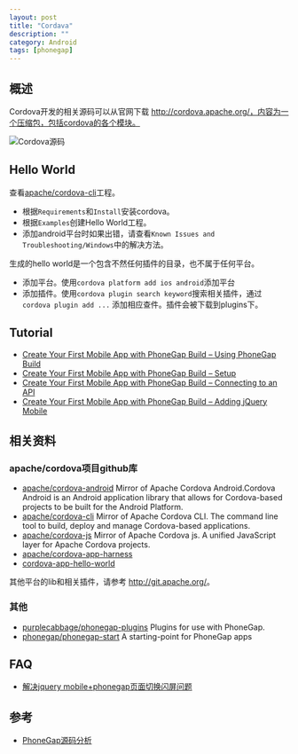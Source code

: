 ```yaml
---
layout: post
title: "Cordava"
description: ""
category: Android
tags: [phonegap]
--- 
```

## 概述

Cordova开发的相关源码可以从官网下载 http://cordova.apache.org/，内容为一个压缩包，包括cordova的各个模块。

![Cordova源码](http://johnnyimages.qiniudn.com/cordova-zip.png)

## Hello World

查看[apache/cordova-cli](https://github.com/apache/cordova-cli)工程。

- 根据`Requirements`和`Install`安装cordova。
- 根据`Examples`创建Hello World工程。
- 添加android平台时如果出错，请查看`Known Issues and Troubleshooting/Windows`中的解决方法。

生成的hello world是一个包含不然任何插件的目录，也不属于任何平台。

- 添加平台。使用`cordova platform add ios android`添加平台
- 添加插件。使用`cordova plugin search keyword`搜索相关插件，通过`cordova plugin add ...` 添加相应查件。插件会被下载到plugins下。

## Tutorial

- [Create Your First Mobile App with PhoneGap Build – Using PhoneGap Build](http://flippinawesome.org/2013/03/29/phonegap-build-part2/)
- [Create Your First Mobile App with PhoneGap Build – Setup](http://flippinawesome.org/2013/03/29/phonegap-build-part1/)
- [Create Your First Mobile App with PhoneGap Build – Connecting to an API](http://flippinawesome.org/2013/03/29/create-your-first-mobile-app-part3/)
- [Create Your First Mobile App with PhoneGap Build – Adding jQuery Mobile](http://flippinawesome.org/2013/04/08/phonegap-build-part4/)

## 相关资料

### apache/cordova项目github库

- [apache/cordova-android](https://github.com/apache/cordova-android) Mirror of Apache Cordova Android.Cordova Android is an Android application library that allows for Cordova-based projects to be built for the Android Platform. 
- [apache/cordova-cli](https://github.com/apache/cordova-cli) Mirror of Apache Cordova CLI. The command line tool to build, deploy and manage Cordova-based applications.
- [apache/cordova-js](https://github.com/apache/cordova-js) Mirror of Apache Cordova js. A unified JavaScript layer for Apache Cordova projects.
- [apache/cordova-app-harness](https://github.com/apache/cordova-app-harness)
- [cordova-app-hello-world](http://github.com/apache/cordova-app-hello-world)

其他平台的lib和相关插件，请参考 <http://git.apache.org/>。

<!--more-->

### 其他

- [purplecabbage/phonegap-plugins](https://github.com/purplecabbage/phonegap-plugins) Plugins for use with PhoneGap.
- [phonegap/phonegap-start](https://github.com/phonegap/phonegap-start) A starting-point for PhoneGap apps

## FAQ

- [解决jquery mobile+phonegap页面切换闪屏问题](http://www.feeldesignstudio.com/2013/10/jquery-mobile-phonegap-flicker-when-navigating-between-page)

## 参考
- [PhoneGap源码分析](http://www.cnblogs.com/linjisong/tag/PhoneGap/)